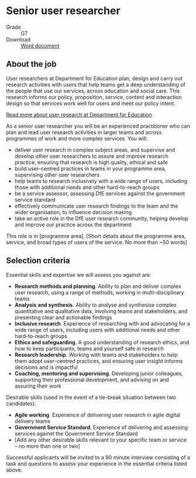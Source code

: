 # Senior user researcher

<dl class="govuk-summary-list">
  <div class="govuk-summary-list__row">
    <dt class="govuk-summary-list__key">
      Grade
    </dt>
    <dd class="govuk-summary-list__value">
      G7
    </dd>
  </div>
   <div class="govuk-summary-list__row" data-ignore="true">
    <dt class="govuk-summary-list__key">
      Download
    </dt>
    <dd class="govuk-summary-list__value">
      <a href="word">Word document</a>
    </dd>
  </div></dl>

## About the job

User researchers at Department for Education plan, design and carry out research activities with users that help teams get a deep understanding of the people that use our services, across education and social care. This research informs our policy, proposition, service, content and interaction design so that services work well for users and meet our policy intent.

[Read more about user research at Department for Education](https://user-research.education.gov.uk)

As a senior user researcher you will be an experienced practitioner who can plan and lead user research activities in larger teams and across programmes of work and more complex services. You will:

*	deliver user research in complex subject areas, and supervise and develop other user researchers to assure and improve research practice, ensuring that research is high quality, ethical and safe
*	build user-centred practices in teams in your programme area, supervising other user researchers
*	help teams to research inclusively with a wide range of users, including those with additional needs and other hard-to-reach groups
*	be a service assessor, assessing DfE services against the government service standard
*	effectively communicate user research findings to the team and the wider organisation, to influence decision making
*	take an active role in the DfE user research community, helping develop and improve our practice across the department

This role is in [programme area]. [Short details about the programme area, service, and broad types of users of the service. No more than ~50 words]

## Selection criteria

Essential skills and expertise we will assess you against are:

*	**Research methods and planning**. Ability to plan and deliver complex user research, using a range of methods, working in multi-disciplinary teams
*	**Analysis and synthesis**. Ability to analyse and synthesise complex quantitative and qualitative data, involving teams and stakeholders, and presenting clear and actionable findings
*	**Inclusive research**. Experience of researching with and advocating for a wide range of users, including users with additional needs and other hard-to-reach groups
*	**Ethics and safeguarding**. A good understanding of research ethics, and how to keep participants, teams and yourself safe in research
*	**Research leadership**. Working with teams and stakeholders to help them adopt user-centred practices, and ensuring user insight informs decisions and is impactful
*	**Coaching, mentoring and supervising**. Developing junior colleagues, supporting their professional development, and advising on and assuring their work

Desirable skills (used in the event of a tie-break situation between two candidates):

*	**Agile working**. Experience of delivering user research in agile digital delivery teams
*	**Government Service Standard**. Experience of delivering and assessing services against the Government Service Standard
*	[Add any other desirable skills relevant to your specific team or service – no more than one or two] 

Successful applicants will be invited to a 90 minute interview consisting of a task and questions to assess your experience in the essential criteria listed above.